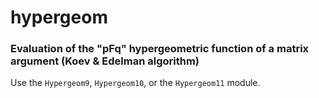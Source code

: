 # hypergeom

### Evaluation of the "pFq" hypergeometric function of a matrix argument (Koev & Edelman algorithm)

Use the `Hypergeom9`, `Hypergeom10`, or the `Hypergeom11` module.
